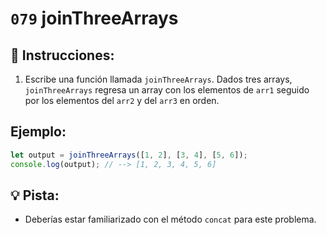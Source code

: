 # `079` joinThreeArrays

## 📝 Instrucciones:

1. Escribe una función llamada `joinThreeArrays`. Dados tres arrays, `joinThreeArrays` regresa un array con los elementos de `arr1` seguido por los elementos del `arr2` y del `arr3` en orden.

## Ejemplo:

```Javascript
let output = joinThreeArrays([1, 2], [3, 4], [5, 6]);
console.log(output); // --> [1, 2, 3, 4, 5, 6]
```

## 💡 Pista:

+ Deberías estar familiarizado con el método `concat` para este problema. 